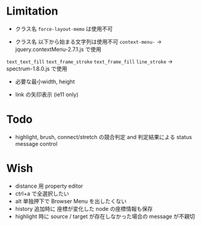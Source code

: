 # Limitation

 - クラス名 `force-layout-memo` は使用不可
 
 - クラス名 以下から始まる文字列は使用不可
 `context-menu-` -> jquery.contextMenu-2.7.1.js で使用
 
 `text_text_fill`
 `text_frame_stroke`
 `text_frame_fill`
 `line_stroke`       -> spectrum-1.8.0.js で使用
 
 
 - 必要な最小width, height
 
 - link の矢印表示 (ie11 only)

# Todo

 - highlight, brush, connect/stretch の競合判定 and 判定結果による status message control
  
# Wish

 - distance 用 property editor
 - ctrl+a で全選択したい
 - alt 単独押下で Browser Menu を出したくない
 - history 追加時に 座標が変化した node の座標情報も保存
 - highlight 時に source / target が存在しなかった場合の message が不親切